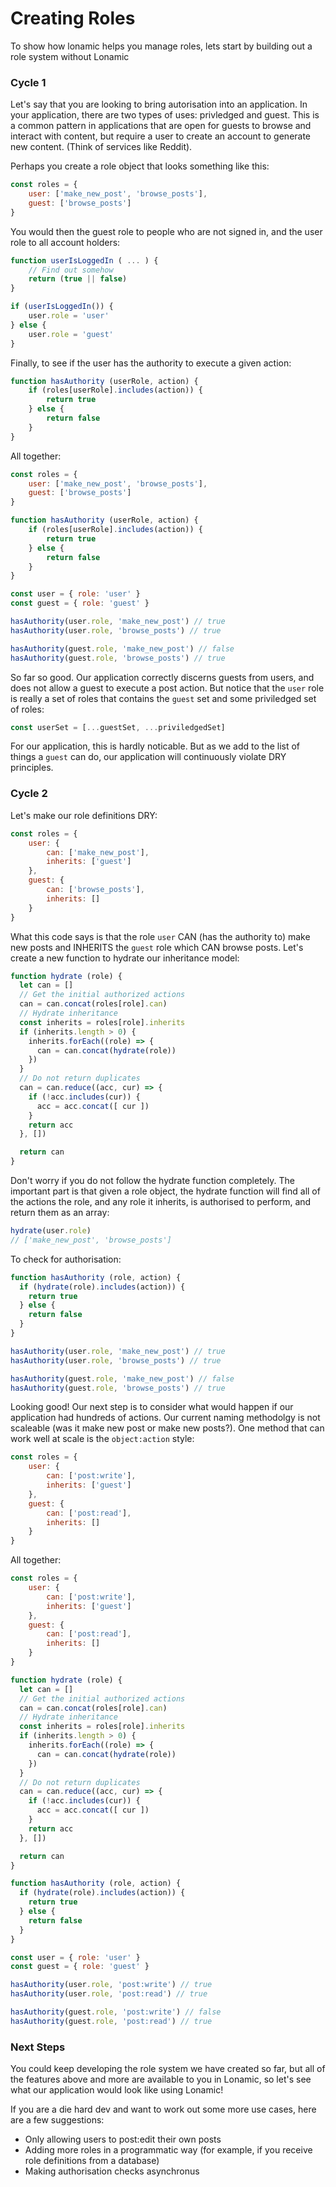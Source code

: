 # Creating Roles

To show how lonamic helps you manage roles, lets start by building out a role system without Lonamic

### Cycle 1

Let's say that you are looking to bring autorisation into an application. In your application, there are two types of uses: privledged and guest. This is a common pattern in applications that are open for guests to browse and interact with content, but require a user to create an account to generate new content. \(Think of services like Reddit\).

Perhaps you create a role object that looks something like this:

```js
const roles = {
    user: ['make_new_post', 'browse_posts'],
    guest: ['browse_posts']
}
```

You would then the guest role to people who are not signed in, and the user role to all account holders:

```js
function userIsLoggedIn ( ... ) {
    // Find out somehow
    return (true || false)
}

if (userIsLoggedIn()) {
    user.role = 'user'
} else {
    user.role = 'guest'
}
```

Finally, to see if the user has the authority to execute a given action:

```js
function hasAuthority (userRole, action) {
    if (roles[userRole].includes(action)) {
        return true
    } else {
        return false
    }
}
```

All together:

```js
const roles = {
    user: ['make_new_post', 'browse_posts'],
    guest: ['browse_posts']
}

function hasAuthority (userRole, action) {
    if (roles[userRole].includes(action)) {
        return true
    } else {
        return false
    }
}

const user = { role: 'user' }
const guest = { role: 'guest' }

hasAuthority(user.role, 'make_new_post') // true
hasAuthority(user.role, 'browse_posts') // true

hasAuthority(guest.role, 'make_new_post') // false
hasAuthority(guest.role, 'browse_posts') // true
```

So far so good. Our application correctly discerns guests from users, and does not allow a guest to execute a post action. But notice that the `user` role is really a set of roles that contains the `guest` set and some priviledged set of roles:

```js
const userSet = [...guestSet, ...priviledgedSet]
```

For our application, this is hardly noticable. But as we add to the list of things a `guest` can do, our application will  continuously violate DRY principles.

### Cycle 2

Let's make our role definitions DRY:

```js
const roles = {
    user: {
        can: ['make_new_post'],
        inherits: ['guest']
    },
    guest: {
        can: ['browse_posts'],
        inherits: []
    }
}
```

What this code says is that the role `user` CAN \(has the authority to\) make new posts and INHERITS the `guest` role which CAN browse posts. Let's create a new function to hydrate our inheritance model:

```js
function hydrate (role) {
  let can = []
  // Get the initial authorized actions
  can = can.concat(roles[role].can)
  // Hydrate inheritance
  const inherits = roles[role].inherits
  if (inherits.length > 0) {
    inherits.forEach((role) => {
      can = can.concat(hydrate(role))
    })
  }
  // Do not return duplicates
  can = can.reduce((acc, cur) => {
    if (!acc.includes(cur)) {
      acc = acc.concat([ cur ])
    }
    return acc
  }, [])

  return can
}
```

Don't worry if you do not follow the hydrate function completely. The important part is that given a role object, the hydrate function will find all of the actions the role, and any role it inherits, is authorised to perform, and return them as an array:

```js
hydrate(user.role)
// ['make_new_post', 'browse_posts']
```

To check for authorisation:

```js
function hasAuthority (role, action) {
  if (hydrate(role).includes(action)) {
    return true
  } else {
    return false
  }
}

hasAuthority(user.role, 'make_new_post') // true
hasAuthority(user.role, 'browse_posts') // true

hasAuthority(guest.role, 'make_new_post') // false
hasAuthority(guest.role, 'browse_posts') // true
```

Looking good! Our next step is to consider what would happen if our application had hundreds of actions. Our current naming methodolgy is not scaleable \(was it make new post or make new posts?\). One method that can work well at scale is the `object:action` style:

```js
const roles = {
    user: {
        can: ['post:write'],
        inherits: ['guest']
    },
    guest: {
        can: ['post:read'],
        inherits: []
    }
}
```

All together:

```js
const roles = {
    user: {
        can: ['post:write'],
        inherits: ['guest']
    },
    guest: {
        can: ['post:read'],
        inherits: []
    }
}

function hydrate (role) {
  let can = []
  // Get the initial authorized actions
  can = can.concat(roles[role].can)
  // Hydrate inheritance
  const inherits = roles[role].inherits
  if (inherits.length > 0) {
    inherits.forEach((role) => {
      can = can.concat(hydrate(role))
    })
  }
  // Do not return duplicates
  can = can.reduce((acc, cur) => {
    if (!acc.includes(cur)) {
      acc = acc.concat([ cur ])
    }
    return acc
  }, [])

  return can
}

function hasAuthority (role, action) {
  if (hydrate(role).includes(action)) {
    return true
  } else {
    return false
  }
}

const user = { role: 'user' }
const guest = { role: 'guest' }

hasAuthority(user.role, 'post:write') // true
hasAuthority(user.role, 'post:read') // true

hasAuthority(guest.role, 'post:write') // false
hasAuthority(guest.role, 'post:read') // true
```

### Next Steps

You could keep developing the role system we have created so far, but all of the features above and more are available to you in Lonamic, so let's see what our application would look like using Lonamic!

If you are a die hard dev and want to work out some more use cases, here are a few suggestions:

* Only allowing users to post:edit their own posts
* Adding more roles in a programmatic way \(for example, if you receive role definitions from a database\)
* Making authorisation checks asynchronus
